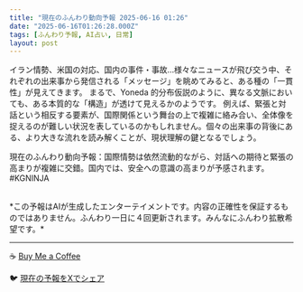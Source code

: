 ```yaml
---
title: "現在のふんわり動向予報 2025-06-16 01:26"
date: "2025-06-16T01:26:28.000Z"
tags: [ふんわり予報, AI占い, 日常]
layout: post
---
```


イラン情勢、米国の対応、国内の事件・事故…様々なニュースが飛び交う中、それぞれの出来事から発信される「メッセージ」を眺めてみると、ある種の「一貫性」が見えてきます。  まるで、Yoneda 的分布仮説のように、異なる文脈においても、ある本質的な「構造」が透けて見えるかのようです。  例えば、緊張と対話という相反する要素が、国際関係という舞台の上で複雑に絡み合い、全体像を捉えるのが難しい状況を表しているのかもしれません。個々の出来事の背後にある、より大きな流れを読み解くことが、現状理解の鍵となるでしょう。


現在のふんわり動向予報：国際情勢は依然流動的ながら、対話への期待と緊張の高まりが複雑に交錯。国内では、安全への意識の高まりが予感されます。#KGNINJA

<br>
*この予報はAIが生成したエンターテイメントです。内容の正確性を保証するものではありません。ふんわり一日に４回更新されます。みんなにふんわり拡散希望です。*

---
☕️ [Buy Me a Coffee](https://www.buymeacoffee.com/kgninja)

🐦 [現在の予報をXでシェア](https://twitter.com/intent/tweet?text=%E7%8F%BE%E5%9C%A8%E3%81%AE%E3%81%B5%E3%82%93%E3%82%8F%E3%82%8A%E4%BA%88%E5%A0%B1%3A%20%E3%80%8C%E3%82%A4%E3%83%A9%E3%83%B3%E6%83%85%E5%8B%A2%E3%80%81%E7%B1%B3%E5%9B%BD%E3%81%AE%E5%AF%BE%E5%BF%9C%E3%80%81%E5%9B%BD%E5%86%85%E3%81%AE%E4%BA%8B%E4%BB%B6%E3%83%BB%E4%BA%8B%E6%95%85%E2%80%A6%E6%A7%98%E3%80%85%E3%81%AA%E3%83%8B%E3%83%A5%E3%83%BC%E3%82%B9%E3%81%8C%E9%A3%9B%E3%81%B3%E4%BA%A4%E3%81%86%E4%B8%AD%E3%80%81%E3%81%9D%E3%82%8C%E3%81%9E%E3%82%8C%E3%81%AE%E5%87%BA%E6%9D%A5%E4%BA%8B%E3%81%8B%E3%82%89%E7%99%BA%E4%BF%A1%E3%81%95%E3%82%8C%E3%82%8B%E3%80%8C%E3%83%A1%E3%83%83%E3%82%BB%E3%83%BC%E3%82%B8%E3%80%8D%E3%82%92%E7%9C%BA%E3%82%81%E3%81%A6%E3%81%BF%E3%82%8B%E3%81%A8%E3%80%81%E3%81%82%E3%82%8B%E7%A8%AE%E3%81%AE%E3%80%8C%E4%B8%80%E8%B2%AB%E6%80%A7%E3%80%8D%E3%81%8C%E8%A6%8B%E3%81%88%E3%81%A6%E3%81%8D%E3%81%BE%E3%81%99%E3%80%82%E3%80%8D%23KGNINJA%20%E7%B6%9A%E3%81%8D%E3%81%AF%E3%83%96%E3%83%AD%E3%82%B0%E3%81%A7%EF%BC%81%F0%9F%91%87&url=https%3A%2F%2Fkg-ninja.github.io%2FFunwariyoso%2F)
